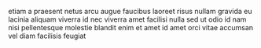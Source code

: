 etiam a praesent netus arcu augue faucibus laoreet risus nullam gravida eu
lacinia aliquam viverra id nec viverra amet facilisi nulla sed ut odio id nam
nisi pellentesque molestie blandit enim et amet id amet orci vitae accumsan vel
diam facilisis feugiat